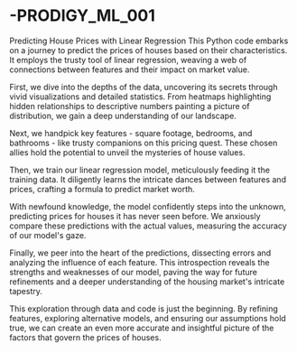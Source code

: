 # -PRODIGY_ML_001
Predicting House Prices with Linear Regression
This Python code embarks on a journey to predict the prices of houses based on their characteristics. It employs the trusty tool of linear regression, weaving a web of connections between features and their impact on market value.

First, we dive into the depths of the data, uncovering its secrets through vivid visualizations and detailed statistics. From heatmaps highlighting hidden relationships to descriptive numbers painting a picture of distribution, we gain a deep understanding of our landscape.

Next, we handpick key features - square footage, bedrooms, and bathrooms - like trusty companions on this pricing quest. These chosen allies hold the potential to unveil the mysteries of house values.

Then, we train our linear regression model, meticulously feeding it the training data. It diligently learns the intricate dances between features and prices, crafting a formula to predict market worth.

With newfound knowledge, the model confidently steps into the unknown, predicting prices for houses it has never seen before. We anxiously compare these predictions with the actual values, measuring the accuracy of our model's gaze.

Finally, we peer into the heart of the predictions, dissecting errors and analyzing the influence of each feature. This introspection reveals the strengths and weaknesses of our model, paving the way for future refinements and a deeper understanding of the housing market's intricate tapestry.

This exploration through data and code is just the beginning. By refining features, exploring alternative models, and ensuring our assumptions hold true, we can create an even more accurate and insightful picture of the factors that govern the prices of houses.

